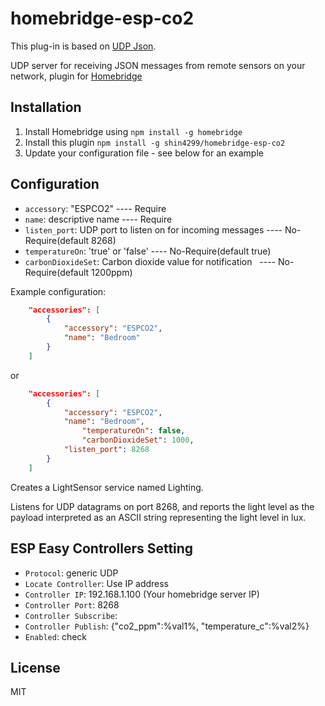 # homebridge-esp-co2
This plug-in is based on [UDP Json](https://github.com/rxseger/homebridge-udp-json).

UDP server for receiving JSON messages from remote sensors on your network,
plugin for [Homebridge](https://github.com/nfarina/homebridge)

## Installation
1.	Install Homebridge using `npm install -g homebridge`
2.	Install this plugin `npm install -g shin4299/homebridge-esp-co2`
3.	Update your configuration file - see below for an example

## Configuration
* `accessory`: "ESPCO2"  ---- Require
* `name`: descriptive name  ---- Require
* `listen_port`: UDP port to listen on for incoming messages   ---- No-Require(default 8268)
* `temperatureOn`: 'true' or 'false'   ---- No-Require(default true)
* `carbonDioxideSet`: Carbon dioxide value for notification   ---- No-Require(default 1200ppm)

Example configuration:
```json
    "accessories": [
        {
            "accessory": "ESPCO2",
            "name": "Bedroom"
        }
    ]
```
or

```json
    "accessories": [
        {
            "accessory": "ESPCO2",
            "name": "Bedroom",
       			"temperatureOn": false,
      			"carbonDioxideSet": 1000,
            "listen_port": 8268
        }
    ]
```

Creates a LightSensor service named Lighting.

Listens for UDP datagrams on port 8268, and reports the light level as the
payload interpreted as an ASCII string representing the light level in lux.


## ESP Easy Controllers Setting
* `Protocol`: generic UDP
* `Locate Controller`: Use IP address
* `Controller IP`: 192.168.1.100 (Your homebridge server IP)
* `Controller Port`: 8268
* `Controller Subscribe`: 
* `Controller Publish`:	{"co2_ppm":%val1%, "temperature_c":%val2%}
* `Enabled`: check

## License

MIT
